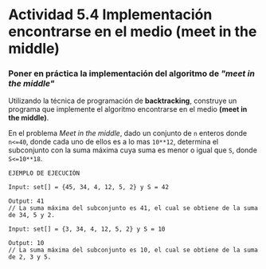 # Actividad 5.4 Implementación encontrarse en el medio (meet in the middle)

### Poner en práctica la implementación del algoritmo de *"meet in the middle"*


Utilizando la técnica de programación de **backtracking**, construye un programa que implemente el algoritmo encontrarse en el medio **(meet in the middle)**.

En el problema *Meet in the middle*, dado un conjunto de `n` enteros donde `n<=40`, donde cada uno de ellos es a lo mas `10**12`, determina el subconjunto con la suma máxima cuya suma es menor o igual que `S`, donde `S<=10**18`.

~~~
EJEMPLO DE EJECUCIÓN

Input: set[] = {45, 34, 4, 12, 5, 2} y S = 42

Output: 41
// La suma máxima del subconjunto es 41, el cual se obtiene de la suma de 34, 5 y 2.

Input: set[] = {3, 34, 4, 12, 5, 2} y S = 10

Output: 10
// La suma máxima del subconjunto es 10, el cual se obtiene de la suma de 2, 3 y 5.
~~~